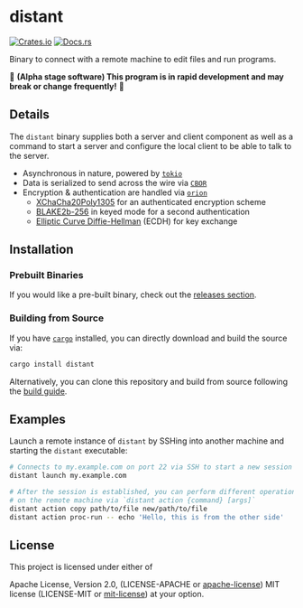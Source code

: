 # distant

[![Crates.io][distant_crates_img]][distant_crates_lnk] [![Docs.rs][distant_doc_img]][distant_doc_lnk]

[distant_crates_img]: https://img.shields.io/crates/v/distant.svg
[distant_crates_lnk]: https://crates.io/crates/distant
[distant_doc_img]: https://docs.rs/distant/badge.svg
[distant_doc_lnk]: https://docs.rs/distant

Binary to connect with a remote machine to edit files and run programs.

🚧 **(Alpha stage software) This program is in rapid development and may break or change frequently!** 🚧

## Details

The `distant` binary supplies both a server and client component as well as
a command to start a server and configure the local client to be able to
talk to the server.

- Asynchronous in nature, powered by [`tokio`](https://tokio.rs/)
- Data is serialized to send across the wire via [`CBOR`](https://cbor.io/)
- Encryption & authentication are handled via [`orion`](https://crates.io/crates/orion)
    - [XChaCha20Poly1305](https://cryptopp.com/wiki/XChaCha20Poly1305) for an authenticated encryption scheme
    - [BLAKE2b-256](https://www.blake2.net/) in keyed mode for a second authentication
    - [Elliptic Curve Diffie-Hellman](https://en.wikipedia.org/wiki/Elliptic-curve_Diffie%E2%80%93Hellman) (ECDH) for key exchange

## Installation

### Prebuilt Binaries

If you would like a pre-built binary, check out the 
[releases section](https://github.com/chipsenkbeil/distant/releases).

### Building from Source

If you have [`cargo`](https://github.com/rust-lang/cargo) installed, you can
directly download and build the source via:

```bash
cargo install distant
```

Alternatively, you can clone this repository and build from source following
the [build guide](./BUILDING.md).

## Examples

Launch a remote instance of `distant` by SSHing into another machine and
starting the `distant` executable:

```bash
# Connects to my.example.com on port 22 via SSH to start a new session
distant launch my.example.com

# After the session is established, you can perform different operations
# on the remote machine via `distant action {command} [args]`
distant action copy path/to/file new/path/to/file
distant action proc-run -- echo 'Hello, this is from the other side'
```

## License

This project is licensed under either of

Apache License, Version 2.0, (LICENSE-APACHE or
[apache-license][apache-license]) MIT license (LICENSE-MIT or
[mit-license][mit-license]) at your option.

[apache-license]: http://www.apache.org/licenses/LICENSE-2.0
[mit-license]: http://opensource.org/licenses/MIT
